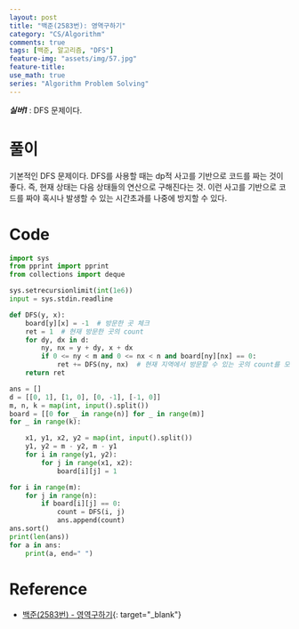 ```yaml
---
layout: post
title: "백준(2583번): 영역구하기"
category: "CS/Algorithm"
comments: true
tags: [백준, 알고리즘, "DFS"]
feature-img: "assets/img/57.jpg"
feature-title:
use_math: true
series: "Algorithm Problem Solving"
---
```


**_실버1_** : DFS 문제이다.

# 풀이

기본적인 DFS 문제이다. DFS를 사용할 때는 dp적 사고를 기반으로 코드를 짜는 것이 좋다. 즉, 현재 상태는 다음 상태들의 연산으로 구해진다는 것. 이런 사고를 기반으로 코드를 짜야 혹시나 발생할 수 있는 시간초과를 나중에 방지할 수 있다.

# Code

```python
import sys
from pprint import pprint
from collections import deque

sys.setrecursionlimit(int(1e6))
input = sys.stdin.readline

def DFS(y, x):
    board[y][x] = -1  # 방문한 곳 체크
    ret = 1  # 현재 방문한 곳의 count
    for dy, dx in d:
        ny, nx = y + dy, x + dx
        if 0 <= ny < m and 0 <= nx < n and board[ny][nx] == 0:
            ret += DFS(ny, nx)  # 현재 지역에서 방문할 수 있는 곳의 count를 모두 더한 것이 현재 넓이
    return ret

ans = []
d = [[0, 1], [1, 0], [0, -1], [-1, 0]]
m, n, k = map(int, input().split())
board = [[0 for _ in range(n)] for _ in range(m)]
for _ in range(k):

    x1, y1, x2, y2 = map(int, input().split())
    y1, y2 = m - y2, m - y1
    for i in range(y1, y2):
        for j in range(x1, x2):
            board[i][j] = 1

for i in range(m):
    for j in range(n):
        if board[i][j] == 0:
            count = DFS(i, j)
            ans.append(count)
ans.sort()
print(len(ans))
for a in ans:
    print(a, end=" ")
```


# Reference

* [백준(2583번) - 영역구하기](https://www.acmicpc.net/problem/2583){: target="\_blank"}
